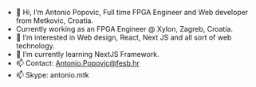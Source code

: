 - 👋 Hi, I’m Antonio Popovic, Full time FPGA Engineer and Web developer from Metkovic, Croatia.
- Currently working as an FPGA Engineer @ Xylon, Zagreb, Croatia.
- 👀 I’m interested in Web design, React, Next JS and all sort of web technology.
- 🌱 I’m currently learning NextJS Framework.
- 📫 Contact: Antonio.Popovic@fesb.hr
- 📫 Skype: antonio.mtk
<!---
antoniomtk/antoniomtk is a ✨ special ✨ repository because its `README.md` (this file) appears on your GitHub profile.
You can click the Preview link to take a look at your changes.
--->
